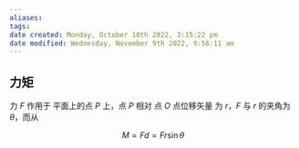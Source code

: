 ```yaml
---
aliases: 
tags: 
date created: Monday, October 10th 2022, 3:15:22 pm
date modified: Wednesday, November 9th 2022, 9:56:11 am
---
```


## 力矩

力 $F$ 作用于 平面上的点 $P$ 上，点 $P$ 相对 点 $O$ 点位移矢量 为 $r$，$F$ 与 $r$ 的夹角为 $\theta$，而从

$$ M = Fd = F r \sin \theta $$
